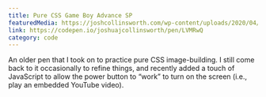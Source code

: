 ```yaml
---
title: Pure CSS Game Boy Advance SP
featuredMedia: https://joshcollinsworth.com/wp-content/uploads/2020/04/Firefox_Screenshot_2020-04-24T20-08-14.782Z.png
link: https://codepen.io/joshuajcollinsworth/pen/LVMRwQ
category: code
---
```


An older pen that I took on to practice pure CSS image-building. I still come back to it occasionally to refine things, and recently added a touch of JavaScript to allow the power button to “work” to turn on the screen (i.e., play an embedded YouTube video).
